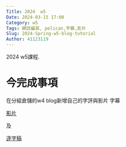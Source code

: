 ```yaml
---
Title: 2024  w5
Date: 2024-03-15 17:00
Category: w5
Tags: 網誌編寫, pelican,字幕,影片
Slug: 2024-Spring-w5-blog-tutorial
Author: 41123119
---
```


2024 w5課程.

<!-- PELICAN_END_SUMMARY -->

# 今完成事項
<p>在分組倉儲的w4 blog新增自己的字評與影片 字幕</p>


<a href="
https://nfuedu-my.sharepoint.com/:v:/g/personal/41123119_nfu_edu_tw/EeGW7m9iY5tJkDUgzzq3fH4B83ETe0vDPqSYLORW6I3B5g?e=58uh5Q">影片</a>

 及 

<a href=" https://nfuedu-my.sharepoint.com/:t:/g/personal/41123119_nfu_edu_tw/EVJQRrVtylVKtuM7_F2ElKABxKFPszDOjyckey4MCZCTjw?e=RFxfP1">逐字稿</a>
 